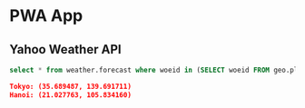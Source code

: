 # PWA App

## Yahoo Weather API

```sql
select * from weather.forecast where woeid in (SELECT woeid FROM geo.places WHERE text="(latitude,longitude)")
```

```json
Tokyo: (35.689487, 139.691711)
Hanoi: (21.027763, 105.834160)
```
